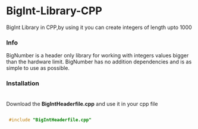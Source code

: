 # BigInt-Library-CPP
BigInt Library in CPP,by using it you can create integers of length upto 1000
### Info
BigNumber is a header only library for working with integers values bigger than the hardware limit.
BigNumber has no addition dependencies and is as simple to use as possible.
### Installation<br><br>
Download the **BigIntHeaderfile.cpp** and use it in your cpp file<br>
```C++

 #include "BigIntHeaderfile.cpp"

```

